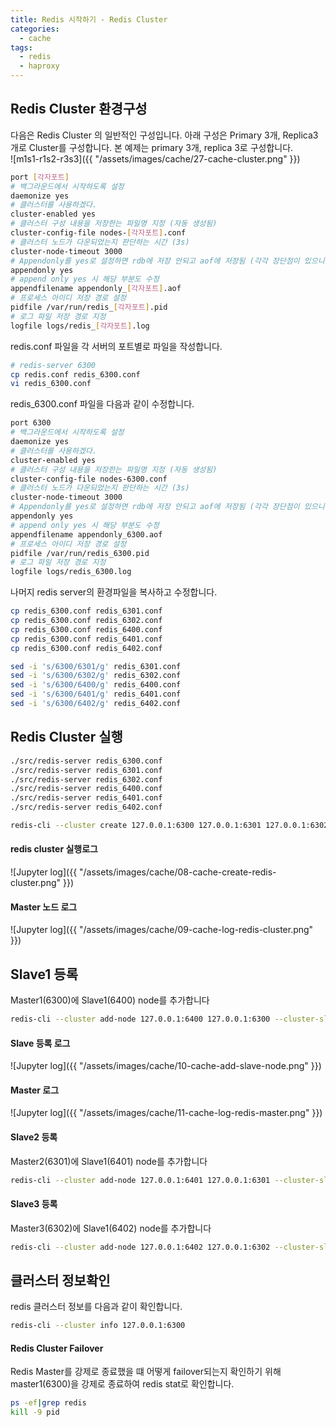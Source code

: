 ```yaml
---
title: Redis 시작하기 - Redis Cluster
categories:
  - cache 
tags:
  - redis
  - haproxy
---
```



## Redis Cluster 환경구성
다음은 Redis Cluster 의 일반적인 구성입니다.  아래 구성은 Primary 3개, Replica3개로 Cluster를 구성합니다. 본 예제는 primary 3개, replica 3로 구성합니다.  
![m1s1-r1s2-r3s3]({{ "/assets/images/cache/27-cache-cluster.png" }}) 

```bash
port [각자포트]
# 백그라운드에서 시작하도록 설정
daemonize yes
# 클러스터를 사용하겠다.
cluster-enabled yes 
# 클러스터 구성 내용을 저장한는 파일명 지정 (자동 생성됨)
cluster-config-file nodes-[각자포트].conf 
# 클러스터 노드가 다운되었는지 판단하는 시간 (3s)
cluster-node-timeout 3000 
# Appendonly를 yes로 설정하면 rdb에 저장 안되고 aof에 저장됨 (각각 장단점이 있으니 해당 부분은 선택 사항)
appendonly yes 
# append only yes 시 해당 부분도 수정
appendfilename appendonly_[각자포트].aof 
# 프로세스 아이디 저장 경로 설정
pidfile /var/run/redis_[각자포트].pid
# 로그 파일 저장 경로 지정
logfile logs/redis_[각자포트].log
```
redis.conf 파일을 각 서버의 포트별로 파일을 작성합니다.
```bash
# redis-server 6300
cp redis.conf redis_6300.conf
vi redis_6300.conf
```
redis_6300.conf 파일을 다음과 같이 수정합니다.
```bash
port 6300
# 백그라운드에서 시작하도록 설정
daemonize yes
# 클러스터를 사용하겠다.
cluster-enabled yes 
# 클러스터 구성 내용을 저장한는 파일명 지정 (자동 생성됨)
cluster-config-file nodes-6300.conf 
# 클러스터 노드가 다운되었는지 판단하는 시간 (3s)
cluster-node-timeout 3000 
# Appendonly를 yes로 설정하면 rdb에 저장 안되고 aof에 저장됨 (각각 장단점이 있으니 해당 부분은 선택 사항)
appendonly yes 
# append only yes 시 해당 부분도 수정
appendfilename appendonly_6300.aof 
# 프로세스 아이디 저장 경로 설정
pidfile /var/run/redis_6300.pid
# 로그 파일 저장 경로 지정
logfile logs/redis_6300.log
```
나머지 redis server의 환경파일을 복사하고 수정합니다.
```bash
cp redis_6300.conf redis_6301.conf
cp redis_6300.conf redis_6302.conf
cp redis_6300.conf redis_6400.conf
cp redis_6300.conf redis_6401.conf
cp redis_6300.conf redis_6402.conf

sed -i 's/6300/6301/g' redis_6301.conf
sed -i 's/6300/6302/g' redis_6302.conf
sed -i 's/6300/6400/g' redis_6400.conf
sed -i 's/6300/6401/g' redis_6401.conf
sed -i 's/6300/6402/g' redis_6402.conf
```

## Redis Cluster 실행

```bash
./src/redis-server redis_6300.conf
./src/redis-server redis_6301.conf
./src/redis-server redis_6302.conf
./src/redis-server redis_6400.conf
./src/redis-server redis_6401.conf
./src/redis-server redis_6402.conf

redis-cli --cluster create 127.0.0.1:6300 127.0.0.1:6301 127.0.0.1:6302
```
#### redis cluster 실행로그
![Jupyter log]({{ "/assets/images/cache/08-cache-create-redis-cluster.png" }})

#### Master 노드 로그
![Jupyter log]({{ "/assets/images/cache/09-cache-log-redis-cluster.png" }})

## Slave1 등록
Master1(6300)에 Slave1(6400) node를 추가합니다
```bash
redis-cli --cluster add-node 127.0.0.1:6400 127.0.0.1:6300 --cluster-slave
```
#### Slave 등록 로그
![Jupyter log]({{ "/assets/images/cache/10-cache-add-slave-node.png" }})

#### Master 로그
![Jupyter log]({{ "/assets/images/cache/11-cache-log-redis-master.png" }})

#### Slave2 등록
Master2(6301)에 Slave1(6401) node를 추가합니다
```bash
redis-cli --cluster add-node 127.0.0.1:6401 127.0.0.1:6301 --cluster-slave
```

#### Slave3 등록
Master3(6302)에 Slave1(6402) node를 추가합니다
```bash
redis-cli --cluster add-node 127.0.0.1:6402 127.0.0.1:6302 --cluster-slave
```

## 클러스터 정보확인
redis 클러스터 정보를 다음과 같이 확인합니다.
```bash
redis-cli --cluster info 127.0.0.1:6300
```
#### Redis Cluster Failover
Redis Master를 강제로 종료했을 떄 어떻게 failover되는지 확인하기 위해 master1(6300)을 강제로 종료하여 redis stat로 확인합니다.
```bash
ps -ef|grep redis
kill -9 pid
```